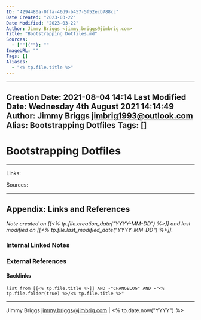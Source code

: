```yaml
---
ID: "4294480a-0ffa-46d9-b457-5f52ecb788cc"
Date Created: "2023-03-22"
Date Modified: "2023-03-22"
Author: Jimmy Briggs <jimmy.briggs@jimbrig.com>
Title: "Bootstrapping Dotfiles.md"
Sources: 
  - [""](""): ""
ImageURL: ""
Tags: []
Aliases:
  - "<% tp.file.title %>"
---
```


---
Creation Date: 2021-08-04 14:14
Last Modified Date: Wednesday 4th August 2021 14:14:49
Author: Jimmy Briggs <jimbrig1993@outlook.com>
Alias: Bootstrapping Dotfiles
Tags: []
---

# Bootstrapping Dotfiles

***

Links: 

Sources:



***

## Appendix: Links and References

*Note created on [[<% tp.file.creation_date("YYYY-MM-DD") %>]] and last modified on [[<% tp.file.last_modified_date("YYYY-MM-DD") %>]].*

### Internal Linked Notes

### External References

#### Backlinks

```dataview
list from [[<% tp.file.title %>]] AND -"CHANGELOG" AND -"<% tp.file.folder(true) %>/<% tp.file.title %>"
```


***

Jimmy Briggs <jimmy.briggs@jimbrig.com> | <% tp.date.now("YYYY") %>